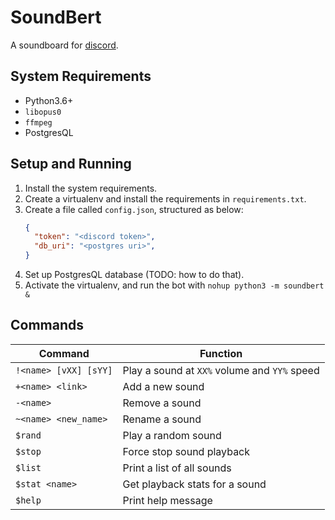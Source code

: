 # SoundBert

A soundboard for [discord](https://discordapp.com/).

## System Requirements

* Python3.6+
* `libopus0`
* `ffmpeg`
* PostgresQL

## Setup and Running

1. Install the system requirements.
2. Create a virtualenv and install the requirements in `requirements.txt`.
3. Create a file called `config.json`, structured as below:
    ```json
    {
      "token": "<discord token>",
      "db_uri": "<postgres uri>",
    }
    ```
4. Set up PostgresQL database (TODO: how to do that).    
5. Activate the virtualenv, and run the bot with `nohup python3 -m soundbert &`

## Commands

| Command                  | Function                                     |
| ------------------------ | -------------------------------------------- |
| `!<name> [vXX] [sYY]`    | Play a sound at `XX%` volume and `YY%` speed |
| `+<name> <link>`         | Add a new sound                              |
| `-<name>`                | Remove a sound                               |
| `~<name> <new_name>`     | Rename a sound                               |
| `$rand`                  | Play a random sound                          |
| `$stop`                  | Force stop sound playback                    |
| `$list`                  | Print a list of all sounds                   |
| `$stat <name>`           | Get playback stats for a sound               |
| `$help`                  | Print help message                           |

